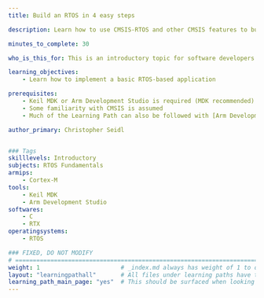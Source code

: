 ```yaml
---
title: Build an RTOS in 4 easy steps

description: Learn how to use CMSIS-RTOS and other CMSIS features to build an RTOS application using Keil-RTX

minutes_to_complete: 30

who_is_this_for: This is an introductory topic for software developers new to RTOS development.

learning_objectives: 
    - Learn how to implement a basic RTOS-based application

prerequisites:
    - Keil MDK or Arm Development Studio is required (MDK recommended)
    - Some familiarity with CMSIS is assumed
    - Much of the Learning Path can also be followed with [Arm Development Studio](/install-tools/armds). See the comments provided at end of each step where appropriate.

author_primary: Christopher Seidl 


### Tags
skilllevels: Introductory
subjects: RTOS Fundamentals
armips:
    - Cortex-M
tools:
    - Keil MDK
    - Arm Development Studio
softwares:
    - C
    - RTX
operatingsystems:
    - RTOS

### FIXED, DO NOT MODIFY
# ================================================================================
weight: 1                       # _index.md always has weight of 1 to order correctly
layout: "learningpathall"       # All files under learning paths have this same wrapper
learning_path_main_page: "yes"  # This should be surfaced when looking for related content. Only set for _index.md of learning path content.
---
```

